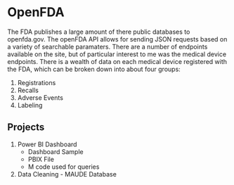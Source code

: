 # OpenFDA

The FDA publishes a large amount of there public databases to openfda.gov.   The openFDA API allows for sending JSON requests based on a variety of searchable paramaters.  There are a number of endpoints available on the site, but of particular interest to me was the medical device endpoints.  There is a wealth of data on each medical device registered with the FDA, which can be broken down into about four groups:

1. Registrations
2. Recalls
3. Adverse Events
4. Labeling

## Projects

1. Power BI Dashboard
	- Dashboard Sample
	- PBIX File
	- M code used for queries
2. Data Cleaning - MAUDE Database
	